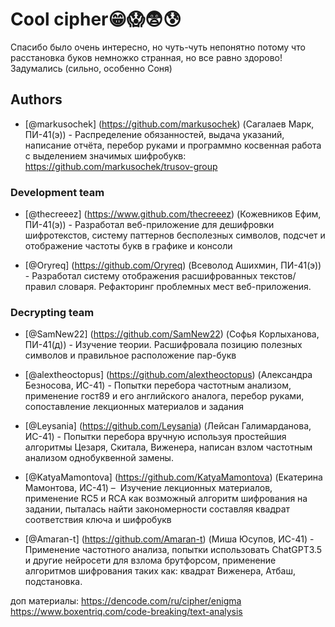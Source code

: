 # Cool cipher😁😱😨😰

Спасибо было очень интересно, но чуть-чуть непонятно потому что расстановка буков немножко странная, но все равно здорово! Задумались (сильно, особенно Соня)

## Authors
- [@markusochek] (https://github.com/markusochek) (Сагалаев Марк, ПИ-41(э)) - Распределение обязанностей, выдача указаний, написание отчёта, перебор руками и программно
косвенная работа с выделением значимых шифробукв:
https://github.com/markusochek/trusov-group

### Development team
- [@thecreeez] (https://www.github.com/thecreeez) (Кожевников Ефим, ПИ-41(э)) - Разработал веб-приложение для дешифровки шифротекстов, систему паттернов бесполезных символов, подсчет и отображение частоты букв в графике и консоли

- [@Oryreq] (https://github.com/Oryreq) (Всеволод Ашихмин, ПИ-41(э)) - Разработал систему отображения расшифрованных текстов/правил словаря. Рефакторинг проблемных мест веб-приложения.

### Decrypting team
- [@SamNew22] (https://github.com/SamNew22) (Софья Корлыханова, ПИ-41(д)) - Изучение теории. Расшифровала позицию полезных символов и правильное расположение пар-букв

- [@alextheoctopus] (https://github.com/alextheoctopus) (Александра Безносова, ИС-41) - Попытки перебора частотным анализом, применение гост89 и его английского аналога, перебор руками, сопоставление лекционных материалов и задания

- [@Leysania] (https://github.com/Leysania) (Лейсан Галимарданова, ИС-41) - Попытки перебора вручную используя простейшия алгоритмы Цезаря, Скитала, Виженера, написан взлом частотным анализом однобуквенной замены.

- [@KatyaMamontova] (https://github.com/KatyaMamontova) (Екатерина Мамонтова, ИС-41) –
 Изучение лекционных материалов, применение RC5 и RCA как возможный алгоритм шифрования на задании, пыталась найти закономерности составляя квадрат соответствия ключа и шифробукв

- [@Amaran-t] (https://github.com/Amaran-t) (Миша Юсупов, ИС-41) - Применение частотного анализа, попытки использовать ChatGPT3.5 и другие нейросети для взлома брутфорсом, применение алгоритмов шифрования таких как: квадрат Виженера, Атбаш, подстановка.

доп материалы:
https://dencode.com/ru/cipher/enigma
​​​​​​​https://www.boxentriq.com/code-breaking/text-analysis

